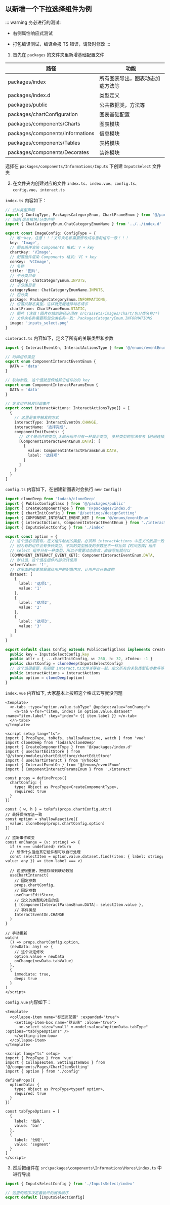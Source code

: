 ## 以新增一个下拉选择组件为例

::: warning
务必进行的测试: 

  * 右侧属性响应式测试

  * 打包编译测试，编译会报 TS 错误，请及时修改
:::

1. 首先在 `packages` 的文件夹里新增基础配置文件

| 路径                             | 功能                             |
| -------------------------------- | -------------------------------- |
| packages/index                   | 所有图表导出，图表动态加载方法等 |
| packages/index.d                 | 类型定义                         |
| packages/public                  | 公共数据类，方法等               |
| packages/chartConfiguration      | 图表基础配置                     |
| packages/components/Charts       | 图表模块                         |
| packages/components/Informations | 信息模块                         |
| packages/components/Tables       | 表格模块                         |
| packages/components/Decorates    | 装饰模块                         |

选择在 `packages/components/Informations/Inputs` 下创建 `InputsSelect` 文件夹

2. 在文件夹内创建对应的文件 `index.ts`、`index.vue`、`config.ts`、`config.vue`、`interact.ts`

`index.ts` 内容如下：

```ts
// 公共类型声明
import { ConfigType, PackagesCategoryEnum, ChartFrameEnum } from '@/packages/index.d'
// 当前[信息模块]分类声明
import { ChatCategoryEnum,ChatCategoryEnumName } from '../../index.d'

export const ImageConfig: ConfigType = {
  // 唯一key，注意！！！文件夹名称需要修改成与当前组件一致！！！
  key: 'Image',
  // 图表组件渲染 Components 格式: V + key
  chartKey: 'VImage',
  // 配置组件渲染 Components 格式: VC + key
  conKey: 'VCImage',
  // 名称
  title: '图片',
  // 子分类目录
  category: ChatCategoryEnum.INPUTS,
  // 子分类目录
  categoryName: ChatCategoryEnumName.INPUTS,
  // 包分类
  package: PackagesCategoryEnum.INFORMATIONS,
  // 设置成静态类型，这样就无能选择动态请求
  chartFrame: ChartFrameEnum.STATIC,
  // 图片 (注意！图片存放的路径必须在 src/assets/images/chart/包分类名称/*)
  // 文件夹名称需要和包分类名称一致: PackagesCategoryEnum.INFORMATIONS
  image: 'inputs_select.png'
}

```

`cinteract.ts` 内容如下，定义了所有的关联类型和参数
```ts
import { InteractEventOn, InteractActionsType } from '@/enums/eventEnum'

// 时间组件类型
export enum ComponentInteractEventEnum {
  DATA = 'data'
}

// 联动参数, 这个值就是传给其它组件的的 key
export enum ComponentInteractParamsEnum {
  DATA = 'data'
}

// 定义组件触发回调事件
export const interactActions: InteractActionsType[] = [
  {
    // 这里是事件触发的方式
    interactType: InteractEventOn.CHANGE,
    interactName: '选择完成',
    componentEmitEvents: {
      // 这个是组件的类型,大部分组件只有一种展示类型, 多种类型的写法参考【时间选择】组件
      [ComponentInteractEventEnum.DATA]: [
        {
          value: ComponentInteractParamsEnum.DATA,
          label: '选择项'
        }
      ]
    }
  }
]
```

`config.ts` 内容如下，在创建新图表时会执行 `new Config()`
```ts
import cloneDeep from 'lodash/cloneDeep'
import { PublicConfigClass } from '@/packages/public'
import { CreateComponentType } from '@/packages/index.d'
import { chartInitConfig } from '@/settings/designSetting'
import { COMPONENT_INTERACT_EVENT_KET } from '@/enums/eventEnum'
import { interactActions, ComponentInteractEventEnum } from './interact'
import { InputsSelectConfig } from './index'

export const option = {
  // 这个值必须要有，定义组件触发的类型，必须和 interactActions 中定义的数据一致
  // 因为有的组件会有多种类型，不同的类型触发的参数还不一样比如【时间选择】组件
  // select 组件只有一种类型，所以不需要动态修改，直接写死就可以
  [COMPONENT_INTERACT_EVENT_KET]: ComponentInteractEventEnum.DATA,
  // 默认值，这个值在组件内部流转使用
  selectValue: '1',
  // 这里面的值要放暴露给用户的配置内容，让用户自己去改的
  dataset: [
    {
      label: '选项1',
      value: '1'
    },
    {
      label: '选项2',
      value: '2'
    },
    {
      label: '选项3',
      value: '3'
    }
  ]
}

export default class Config extends PublicConfigClass implements CreateComponentType {
  public key = InputsSelectConfig.key
  public attr = { ...chartInitConfig, w: 260, h: 32, zIndex: -1 }
  public chartConfig = cloneDeep(InputsSelectConfig)
  // 这个值很重要，和隔壁 interact.ts文件关联在一起，定义所有的关联类型和参数等等
  public interactActions = interactActions
  public option = cloneDeep(option)
}
```

`index.vue` 内容如下, 大家基本上按照这个格式去写就没问题
```vue
<template>
  <n-tabs :type="option.value.tabType" @update:value="onChange">
    <n-tab v-for="(item, index) in option.value.dataset" :name="item.label" :key="index"> {{ item.label }} </n-tab>
  </n-tabs>
</template>

<script setup lang="ts">
import { PropType, toRefs, shallowReactive, watch } from 'vue'
import cloneDeep from 'lodash/cloneDeep'
import { CreateComponentType } from '@/packages/index.d'
import { useChartEditStore } from '@/store/modules/chartEditStore/chartEditStore'
import { useChartInteract } from '@/hooks'
import { InteractEventOn } from '@/enums/eventEnum'
import { ComponentInteractParamsEnum } from './interact'

const props = defineProps({
  chartConfig: {
    type: Object as PropType<CreateComponentType>,
    required: true
  }
})

const { w, h } = toRefs(props.chartConfig.attr)
// 最好保持写法一致
const option = shallowReactive({
  value: cloneDeep(props.chartConfig.option)
})

// 监听事件改变
const onChange = (v: string) => {
  if (v === undefined) return
  // 想传什么值给其它组件都可以自行处理
  const selectItem = option.value.dataset.find((item: { label: string; value: any }) => item.label === v)

  // 这里很重要，把值存储到联动数据
  useChartInteract(
    // 固定参数
    props.chartConfig,
    // 固定参数
    useChartEditStore,
    // 定义的类型和对应的值
    { [ComponentInteractParamsEnum.DATA]: selectItem.value },
    // 事件类型
    InteractEventOn.CHANGE
  )
}

// 手动更新
watch(
  () => props.chartConfig.option,
  (newData: any) => {
    // 这个决定修改
    option.value = newData
    onChange(newData.tabValue)
  },
  {
    immediate: true,
    deep: true
  }
)
</script>
```

`config.vue` 内容如下：
```vue
<template>
  <collapse-item name="标签页配置" :expanded="true">
    <setting-item-box name="默认值" :alone="true">
      <n-select size="small" v-model:value="optionData.tabType" :options="tabTypeOptions" />
    </setting-item-box>
  </collapse-item>
</template>

<script lang="ts" setup>
import { PropType } from 'vue'
import { CollapseItem, SettingItemBox } from '@/components/Pages/ChartItemSetting'
import { option } from './config'

defineProps({
  optionData: {
    type: Object as PropType<typeof option>,
    required: true
  }
})

const tabTypeOptions = [
  {
    label: '线条',
    value: 'bar'
  },
  {
    label: '分段',
    value: 'segment'
  }
]
</script>

```

3. 然后把组件在 `src\packages\components\Informations\Mores\index.ts` 中进行导出

```ts
import { InputsSelectConfig } from './InputsSelect/index'

// 这里的顺序决定着最终的展示顺序
export default [InputsSelectConfig]
```